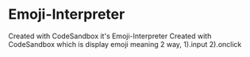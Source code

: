 # Emoji-Interpreter
Created with CodeSandbox
it's Emoji-Interpreter Created with CodeSandbox which is display emoji meaning 2 way, 1).input 2).onclick
